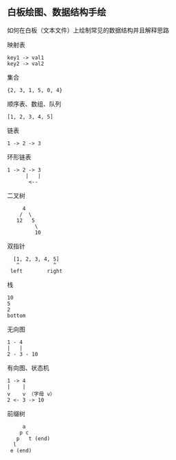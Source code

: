 ## 白板绘图、数据结构手绘
如何在白板（文本文件）上绘制常见的数据结构并且解释思路  

映射表
```
key1 -> val1
key2 -> val2
```

集合
```
{2, 3, 1, 5, 0, 4}
```

顺序表、数组、队列
```
[1, 2, 3, 4, 5]
```

链表
```
1 -> 2 -> 3
```

环形链表
```
1 -> 2 -> 3
      |   |
       <--   
```

二叉树
```
     4
    /  \
   12   5
         \
         10
```

双指针
```
  [1, 2, 3, 4, 5]
   ^           ^
 left        right
```

栈
```
10
5
2
bottom
```

无向图
```
1 - 4
|   |
2 - 3 - 10
```

有向图、状态机
```
1 -> 4
|    |
v    v （字母 v）
2 <- 3 -> 10
```

前缀树
```
     a
    p c
   p   t (end)
  l
 e (end)
```
